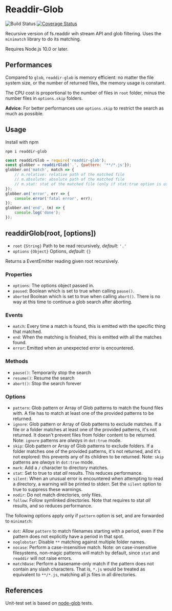 # Readdir-Glob
![Build Status](https://github.com/Yqnn/node-readdir-glob/actions/workflows/test.yml/badge.svg?branch=master) [![Coverage Status](https://coveralls.io/repos/github/Yqnn/node-readdir-glob/badge.svg?branch=master)](https://coveralls.io/github/Yqnn/node-readdir-glob?branch=master)

Recursive version of fs.readdir wih stream API and glob filtering.
Uses the `minimatch` library to do its matching.

Requires Node.js 10.0 or later.

## Performances

Compared to `glob`, `readdir-glob` is memory efficient: no matter the file system size, or the number of returned files, the memory usage is constant.

The CPU cost is proportional to the number of files in `root` folder, minus the number files in `options.skip` folders.

**Advice**: For better performances use `options.skip` to restrict the search as much as possible.

## Usage

Install with npm
```
npm i readdir-glob
```

```javascript
const readdirGlob = require('readdir-glob');
const globber = readdirGlob('.', {pattern: '**/*.js'});
globber.on('match', match => {
    // m.relative: relative path of the matched file
    // m.absolute: absolute path of the matched file
    // m.stat: stat of the matched file (only if stat:true option is used)
});
globber.on('error', err => {
    console.error('fatal error', err);
});
globber.on('end', (m) => {
    console.log('done');
});
```

## readdirGlob(root, [options])

* `root` `{String}` Path to be read recursively, *default*: `'.'`
* `options` `{Object}` Options, *default*: `{}`

Returns a EventEmitter reading given root recursively.

### Properties

* `options`: The options object passed in.
* `paused`: Boolean which is set to true when calling `pause()`.
* `aborted` Boolean which is set to true when calling `abort()`.  There is no way at this time to continue a glob search after aborting.

### Events

* `match`: Every time a match is found, this is emitted with the specific thing that matched.
* `end`: When the matching is finished, this is emitted with all the matches found.
* `error`: Emitted when an unexpected error is encountered.

### Methods

* `pause()`: Temporarily stop the search
* `resume()`: Resume the search
* `abort()`: Stop the search forever

### Options

* `pattern`: Glob pattern or Array of Glob patterns to match the found files with. A file has to match at least one of the provided patterns to be returned.
* `ignore`: Glob pattern or Array of Glob patterns to exclude matches. If a file or a folder matches at least one of the provided patterns, it's not returned. It doesn't prevent files from folder content to be returned. Note: `ignore` patterns are *always* in `dot:true` mode.
* `skip`: Glob pattern or Array of Glob patterns to exclude folders. If a folder matches one of the provided patterns, it's not returned, and it's not explored: this prevents any of its children to be returned. Note: `skip` patterns are *always* in `dot:true` mode.
* `mark`: Add a `/` character to directory matches.
* `stat`: Set to true to stat *all* results.  This reduces performance.
* `silent`: When an unusual error is encountered when attempting to read a directory, a warning will be printed to stderr.  Set the `silent` option to true to suppress these warnings.
* `nodir`: Do not match directories, only files.
* `follow`: Follow symlinked directories. Note that requires to stat *all* results, and so reduces performance.

The following options apply only if `pattern` option is set, and are forwarded to `minimatch`:
* `dot`: Allow `pattern` to match filenames starting with a period, even if the pattern does not explicitly have a period in that spot.
* `noglobstar`: Disable `**` matching against multiple folder names.
* `nocase`: Perform a case-insensitive match.  Note: on case-insensitive filesystems, non-magic patterns will match by default, since `stat` and `readdir` will not raise errors.
* `matchBase`: Perform a basename-only match if the pattern does not  contain any slash characters.  That is, `*.js` would be treated as equivalent to `**/*.js`, matching all js files in all directories.


## References

Unit-test set is based on [node-glob](https://www.npmjs.com/package/glob) tests.
